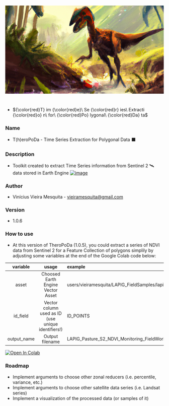 ![Vinícius Mesquita / DALEE - theropod, jurassic landscape, digital art, hight quality](Logo.png)

# 

- ${\color{red}T} im {\color{red}e}\ Se {\color{red}r} ies\ Extracti {\color{red}o} n\ for\ {\color{red}Po} lygonal\ {\color{red}Da} ta$

### Name
- T(h)eroPoDa - Time Series Extraction for Polygonal Data ⬛

### Description
- Toolkit created to extract Time Series information from Sentinel 2 🛰 data stored in Earth Engine [![image](https://user-images.githubusercontent.com/13785909/209228496-9fe31adc-a7cb-47c3-b476-64d82541f139.png)](https://earthengine.google.com/)

### Author
- Vinícius Vieira Mesquita - vieiramesquita@gmail.com

### Version
- 1.0.6

### How to use

- At this version of TheroPoDa (1.0.5), you could extract a series of NDVI data from Sentinel 2 for a Feature Collection of polygons simplily by adjusting some variables at the end of the Google Colab code below:

| variable      | usage                                               | example  |
|:-------------:|:--------------------------------------------------: |:---------|
| asset         | Choosed Earth Engine Vector Asset                   | users/vieiramesquita/LAPIG_FieldSamples/lapig_goias_fieldwork_2022_50m |
| id_field      | Vector column used as ID (use unique identifiers!) | ID_POINTS |
| output_name   | Output filename                                     | LAPIG_Pasture_S2_NDVI_Monitoring_FieldWork.csv |


[![Open In Colab](https://colab.research.google.com/assets/colab-badge.svg)](https://colab.research.google.com/github/vieiramesquita/TheroPoDa/blob/main/TheroPoDa.ipynb)

### Roadmap

- Implement arguments to choose other zonal reducers (i.e. percentile, variance, etc.)
- Implement arguments to choose other satellite data series (i.e. Landsat series)
- Implement a visualization of the processed data (or samples of it)
